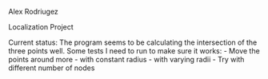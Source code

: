 Alex Rodriugez

Localization Project


Current status: 
The program seems to be calculating the intersection of the three points well. Some tests I need to run to make sure it works:
	- Move the points around more
		- with constant radius
		- with varying radii
	- Try with different number of nodes
